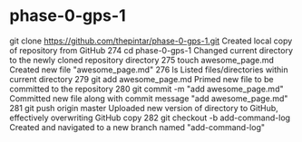 # phase-0-gps-1
git clone https://github.com/thepintar/phase-0-gps-1.git
Created local copy of repository from GitHub
  274  cd phase-0-gps-1
  Changed current directory to the newly cloned repository directory
  275  touch awesome_page.md
  Created new file "awesome_page.md"
  276  ls
  Listed files/directories within current directory
  279  git add awesome_page.md
  Primed new file to be committed to the repository
  280  git commit -m "add awesome_page.md"
  Committed new file along with commit message "add awesome_page.md"
  281  git push origin master
  Uploaded new version of directory to GitHub, effectively overwriting GitHub copy
  282  git checkout -b add-command-log
  Created and navigated to a new branch named "add-command-log"

